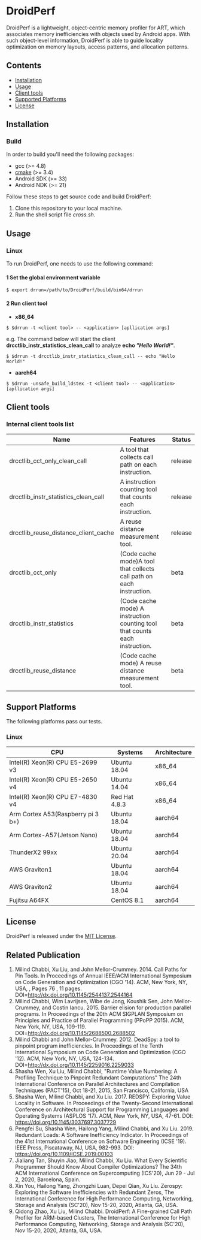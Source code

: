 # DroidPerf

DroidPerf is a lightweight, object-centric memory profiler for ART, which associates memory
inefficiencies with objects used by Android apps. With such object-level information, DroidPerf is able to guide locality optimization on memory layouts, access patterns, and allocation patterns.


## Contents

-   [Installation](#installation)
-   [Usage](#usage)
-   [Client tools](#client-tools)
-   [Supported Platforms](#support-platforms)
-   [License](#license)

## Installation



### Build

In order to build you'll need the following packages:

- gcc (>= 4.8)
- [cmake](https://cmake.org/download/) (>= 3.4)
- Android SDK (>= 33)
- Android NDK (>= 21)


Follow these steps to get source code and build DroidPerf:

1. Clone this repository to your local machine.
2. Run the shell script file *cross.sh*.

## Usage

### Linux

To run DroidPerf, one needs to use the following command:

#### 1 Set the global environment variable

```console
$ export drrun=/path/to/DroidPerf/build/bin64/drrun
```

#### 2 Run client tool

-   **x86_64**

```console
$ $drrun -t <client tool> -- <application> [apllication args]
```

e.g. The command below will start the client **drcctlib_instr_statistics_clean_call** to analyze **echo _"Hello World!"_**.

```console
$ $drrun -t drcctlib_instr_statistics_clean_call -- echo "Hello World!"
```

-   **aarch64**

```console
$ $drrun -unsafe_build_ldstex -t <client tool> -- <application> [apllication args]
```

## Client tools

### Internal client tools list

| Name                                 | Features                                                                    | Status  |
| ------------------------------------ | --------------------------------------------------------------------------- | ------- |
| drcctlib_cct_only_clean_call         | A tool that collects call path on each instruction.                         | release |
| drcctlib_instr_statistics_clean_call | A instruction counting tool that counts each instruction.                   | release |
| drcctlib_reuse_distance_client_cache | A reuse distance measurement tool.                                          | release |
| drcctlib_cct_only                    | (Code cache mode)A tool that collects call path on each instruction.        | beta    |
| drcctlib_instr_statistics            | (Code cache mode) A instruction counting tool that counts each instruction. | beta    |
| drcctlib_reuse_distance              | (Code cache mode) A reuse distance measurement tool.                        | beta    |


## Support Platforms

The following platforms pass our tests.

### Linux

| CPU                               | Systems       | Architecture |
| --------------------------------- | ------------- | ------------ |
| Intel(R) Xeon(R) CPU E5-2699 v3   | Ubuntu 18.04  | x86_64       |
| Intel(R) Xeon(R) CPU E5-2650 v4   | Ubuntu 14.04  | x86_64       |
| Intel(R) Xeon(R) CPU E7-4830 v4   | Red Hat 4.8.3 | x86_64       |
| Arm Cortex A53(Raspberry pi 3 b+) | Ubuntu 18.04  | aarch64      |
| Arm Cortex-A57(Jetson Nano)       | Ubuntu 18.04  | aarch64      |
| ThunderX2 99xx                    | Ubuntu 20.04  | aarch64      |
| AWS Graviton1                     | Ubuntu 18.04  | aarch64      |
| AWS Graviton2                     | Ubuntu 18.04  | aarch64      |
| Fujitsu A64FX                     | CentOS 8.1    | aarch64      |


## License

DroidPerf is released under the [MIT License](http://www.opensource.org/licenses/MIT).

## Related Publication
1. Milind Chabbi, Xu Liu, and John Mellor-Crummey. 2014. Call Paths for Pin Tools. In Proceedings of Annual IEEE/ACM International Symposium on Code Generation and Optimization (CGO '14). ACM, New York, NY, USA, , Pages 76 , 11 pages. DOI=http://dx.doi.org/10.1145/2544137.2544164
2. Milind Chabbi, Wim Lavrijsen, Wibe de Jong, Koushik Sen, John Mellor-Crummey, and Costin Iancu. 2015. Barrier elision for production parallel programs. In Proceedings of the 20th ACM SIGPLAN Symposium on Principles and Practice of Parallel Programming (PPoPP 2015). ACM, New York, NY, USA, 109-119. DOI=http://dx.doi.org/10.1145/2688500.2688502
3. Milind Chabbi and John Mellor-Crummey. 2012. DeadSpy: a tool to pinpoint program inefficiencies. In Proceedings of the Tenth International Symposium on Code Generation and Optimization (CGO '12). ACM, New York, NY, USA, 124-134. DOI=http://dx.doi.org/10.1145/2259016.2259033
4. Shasha Wen, Xu Liu, Milind Chabbi, "Runtime Value Numbering: A Profiling Technique to Pinpoint Redundant Computations"  The 24th International Conference on Parallel Architectures and Compilation Techniques (PACT'15), Oct 18-21, 2015, San Francisco, California, USA
5. Shasha Wen, Milind Chabbi, and Xu Liu. 2017. REDSPY: Exploring Value Locality in Software. In Proceedings of the Twenty-Second International Conference on Architectural Support for Programming Languages and Operating Systems (ASPLOS '17). ACM, New York, NY, USA, 47-61. DOI: https://doi.org/10.1145/3037697.3037729
6. Pengfei Su, Shasha Wen, Hailong Yang, Milind Chabbi, and Xu Liu. 2019. Redundant Loads: A Software Inefficiency Indicator. In Proceedings of the 41st International Conference on Software Engineering (ICSE '19). IEEE Press, Piscataway, NJ, USA, 982-993. DOI: https://doi.org/10.1109/ICSE.2019.00103
7. Jialiang Tan, Shuyin Jiao, Milind Chabbi, Xu Liu. What Every Scientific Programmer Should Know About Compiler Optimizations? The 34th ACM International Conference on Supercomputing (ICS'20), Jun 29 - Jul 2, 2020, Barcelona, Spain.
8. Xin You, Hailong Yang, Zhongzhi Luan, Depei Qian, Xu Liu. Zerospy: Exploring the Software Inefficiencies with Redundant Zeros, The International Conference for High Performance Computing, Networking, Storage and Analysis (SC'20), Nov 15-20, 2020, Atlanta, GA, USA.
9. Qidong Zhao, Xu Liu, Milind Chabbi. DroidPerf: A Fine-grained Call Path Profiler for ARM-based Clusters, The International Conference for High Performance Computing, Networking, Storage and Analysis (SC'20), Nov 15-20, 2020, Atlanta, GA, USA. 